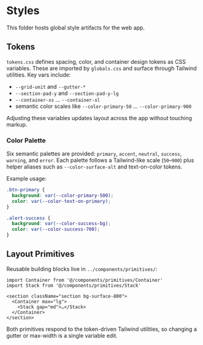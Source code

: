 # Styles

This folder hosts global style artifacts for the web app.

## Tokens

`tokens.css` defines spacing, color, and container design tokens as CSS variables. These are imported by `globals.css` and surface through Tailwind utilities. Key vars include:

- `--grid-unit` and `--gutter-*`
- `--section-pad-y` and `--section-pad-y-lg`
- `--container-xs` … `--container-xl`
- semantic color scales like `--color-primary-50` … `--color-primary-900`

Adjusting these variables updates layout across the app without touching markup.

### Color Palette

Six semantic palettes are provided: `primary`, `accent`, `neutral`, `success`, `warning`, and `error`. Each palette follows a Tailwind-like scale (`50`–`900`) plus helper aliases such as `--color-surface-alt` and text-on-color tokens.

Example usage:

```css
.btn-primary {
  background: var(--color-primary-500);
  color: var(--color-text-on-primary);
}

.alert-success {
  background: var(--color-success-bg);
  color: var(--color-success-700);
}
```

## Layout Primitives

Reusable building blocks live in `../components/primitives/`:

```
import Container from '@/components/primitives/Container'
import Stack from '@/components/primitives/Stack'

<section className="section bg-surface-800">
  <Container max="lg">
    <Stack gap="md">…</Stack>
  </Container>
</section>
```

Both primitives respond to the token-driven Tailwind utilities, so changing a gutter or max-width is a single variable edit.
